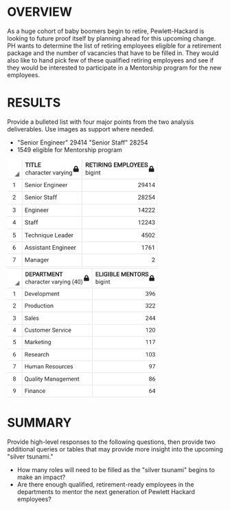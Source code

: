 # OVERVIEW
  As a huge cohort of baby boomers begin to retire, Pewlett-Hackard is looking to future proof itself by planning ahead for this upcoming change. PH wants to determine the list of retiring employees eligible for a retirement package and the number of vacancies that have to be filled in. They would also like to hand pick few of these qualified retiring employees and see if they would be interested to participate in a Mentorship program for the new employees. 

# RESULTS 
Provide a bulleted list with four major points from the two analysis deliverables. Use images as support where needed.
* "Senior Engineer"	29414
"Senior Staff"	28254
* 1549 eligible for Mentorship program

<img src="https://github.com/yazhcodes/Pewlett-Hackard-Analysis/blob/main/Challenge/Images/Count%20of%20Retiring%20Employees.png" width=350 height=250></img>
<img src="https://github.com/yazhcodes/Pewlett-Hackard-Analysis/blob/main/Challenge/Images/Eligible%20Mentors%20by%20Department.png" width=350 height=300></img>

# SUMMARY 
Provide high-level responses to the following questions, then provide two additional queries or tables that may provide more insight into the upcoming "silver tsunami."
* How many roles will need to be filled as the "silver tsunami" begins to make an impact?
* Are there enough qualified, retirement-ready employees in the departments to mentor the next generation of Pewlett Hackard employees?
